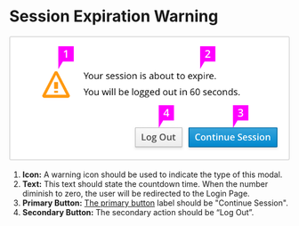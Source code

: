 # Session Expiration Warning
![Image of Session Expiration Warning](img/PF-SEW-03.png)

1. **Icon:** A warning icon should be used to indicate the type of this modal.
2. **Text:** This text should state the countdown time. When the number diminish to zero, the user will be redirected to the Login Page.
3. **Primary Button:** [The primary button](http://www.patternfly.org/pattern-library/forms-and-controls/buttons-on-forms/#design "Buttons on Forms") label should be "Continue Session".
4. **Secondary Button:** The secondary action should be  “Log Out”.
